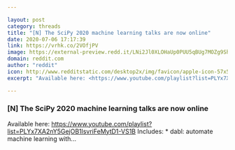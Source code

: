 ```yaml
---

layout: post
category: threads
title: "[N] The SciPy 2020 machine learning talks are now online"
date: 2020-07-06 17:17:39
link: https://vrhk.co/2VOfjPV
image: https://external-preview.redd.it/LNi2Jl0XLOHaUp0PUU5qBUg7MOZg9ShfUc3sJIUYbF0.jpg?width=168&height=87.9581151832&auto=webp&crop=168:87.9581151832,smart&s=ca90e41e566c66af76412341b98c307ddb397e7e
domain: reddit.com
author: "reddit"
icon: http://www.redditstatic.com/desktop2x/img/favicon/apple-icon-57x57.png
excerpt: "Available here: <https://www.youtube.com/playlist?list=PLYx7XA2nY5GejOB1lsvriFeMytD1-VS1B> Includes: * dabl: automate machine learning with..."

---
```


### [N] The SciPy 2020 machine learning talks are now online

Available here: <https://www.youtube.com/playlist?list=PLYx7XA2nY5GejOB1lsvriFeMytD1-VS1B> Includes: * dabl: automate machine learning with...